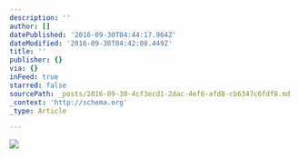 ```yaml
---
description: ''
author: []
datePublished: '2016-09-30T04:44:17.964Z'
dateModified: '2016-09-30T04:42:08.449Z'
title: ''
publisher: {}
via: {}
inFeed: true
starred: false
sourcePath: _posts/2016-09-30-4cf3ecd1-2dac-4ef6-afd8-cb6347c6fdf8.md
_context: 'http://schema.org'
_type: Article

---
```

![](https://the-grid-user-content.s3-us-west-2.amazonaws.com/427bddb1-668d-4e0d-869c-de29346a4acf.jpg)